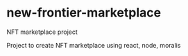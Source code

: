 # new-frontier-marketplace
NFT marketplace project

Project to create NFT marketplace using react, node, moralis
